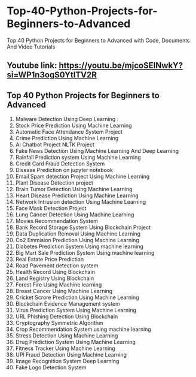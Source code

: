 # Top-40-Python-Projects-for-Beginners-to-Advanced
Top 40 Python Projects for Beginners to Advanced with Code, Documents And Video Tutorials

## Youtube link: https://youtu.be/mjcoSEINwkY?si=WP1n3ogS0YtITV2R

## Top 40 Python Projects for Beginners to Advanced
1. Malware Detection Using Deep Learning                        :
2. Stock Price Prediction Using Machine Learning
3. Automatic Face Attendance System Project
4. Crime Prediction Using Machine Learning
5. AI Chatbot Project NLTK Project
6. Fake News Detection Using Machine Learning And Deep Learning
7. Rainfall Prediction system Using Machine Learning
8. Credit Card Fraud Detection System
9. Disease Prediction on jupyter notebook
10. Email Spam detection Project Using Machine Learning
11. Plant Disease Detection project
12. Brain Tumor Detection Using Machine Learning
13. Heart Disease Prediction Using Machine Learning
14. Network Intrusion detection Using Machine Learning
15. Face Mask Detection Project
16. Lung Cancer Detection Using Machine Learning
17. Movies Recommendation System
18. Bank Record Storage System Using Blockchain Project
19. Data Duplication Removal Using Machine Learning
20. Co2 Emmision Prediction Using Machine Learning
21. Diabetes Prediction System Using machine learning
22. Big Mart Sale Prediction System Using machine learning
23. Real Estate Price Prediction
24. Road Pavement detection system
25. Health Record Using Blockchain
26. Land Registry Using Blockchain
27. Forest Fire Using Machine learning
28. Breast Cancer Using Machine Learning
29. Cricket Scrore Prediction Using Machine Learning
30. Blockchain Evidence Management system
31. Virus Prediction System Using Machine Learning
32. URL Phishing Detection Using Blockchain
33. Cryptography Symmetric Algorithm
34. Crop Recommendation System using machine learning
35. Stress Detection Using Machine Learning
36. Drug Prediction System Using Machine Learning
37. Fitness Tracker Using Machine Learning
38. UPI Fraud Detection Using Machine Learning
39. Image Recognition System Deep Learning
40. Fake Logo Detection System 
    

